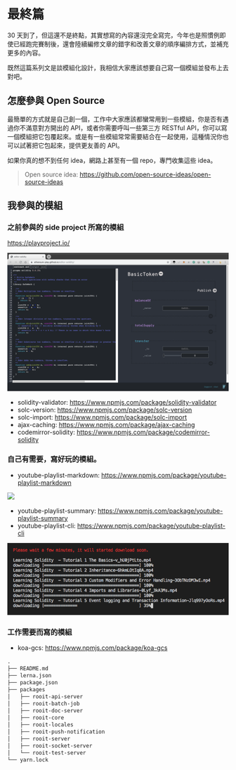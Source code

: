 # 最終篇

30 天到了，但這還不是終點，其實想寫的內容還沒完全寫完，今年也是照慣例即使已經跑完賽制後，還會陸續編修文章的錯字和改善文章的順序編排方式，並補充更多的內容。

既然這篇系列文是談模組化設計，我相信大家應該想要自己寫一個模組並發布上去對吧。

## 怎麼參與 Open Source

最簡單的方式就是自己創一個，工作中大家應該都蠻常用到一些模組，你是否有遇過你不滿意對方開出的 API，或者你需要呼叫一些第三方 RESTful API，你可以寫一個模組把它包覆起來。或是有一些模組常常需要結合在一起使用，這種情況你也可以試著把它包起來，提供更友善的 API。

如果你真的想不到任何 idea，網路上甚至有一個 repo，專門收集這些 idea。

> Open source idea: <https://github.com/open-source-ideas/open-source-ideas>

## 我參與的模組

### 之前參與的 side project 所寫的模組

<https://playproject.io/>

![](https://raw.githubusercontent.com/alincode/modular-design-30days-2019/master/assets/editor-solidity.png)

- solidity-validator: <https://www.npmjs.com/package/solidity-validator>
- solc-version: <https://www.npmjs.com/package/solc-version>
- solc-import: <https://www.npmjs.com/package/solc-import>
- ajax-caching: <https://www.npmjs.com/package/ajax-caching>
- codemirror-solidity: <https://www.npmjs.com/package/codemirror-solidity>

### 自己有需要，寫好玩的模組。

- youtube-playlist-markdown: <https://www.npmjs.com/package/youtube-playlist-markdown>

![](https://github.com/alincode/youtube-playlist-markdown/raw/master/assets/output.jpg)

- youtube-playlist-summary: <https://www.npmjs.com/package/youtube-playlist-summary>
- youtube-playlist-cli: <https://www.npmjs.com/package/youtube-playlist-cli>

![](https://raw.githubusercontent.com/alincode/youtube-playlist-cli/HEAD/assets/example3.png)

### 工作需要而寫的模組

- koa-gcs: <https://www.npmjs.com/package/koa-gcs>

```
.
├── README.md
├── lerna.json
├── package.json
├── packages
│   ├── rooit-api-server
│   ├── rooit-batch-job
│   ├── rooit-doc-server
│   ├── rooit-core
│   ├── rooit-locales
│   ├── rooit-push-notification
│   ├── rooit-server
│   ├── rooit-socket-server
│   └── rooit-test-server
└── yarn.lock
```
